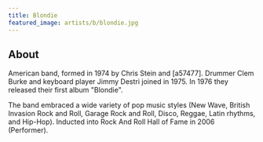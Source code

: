 ```yaml
---
title: Blondie
featured_image: artists/b/blondie.jpg
---
```

## About

American band, formed in 1974 by Chris Stein and [a57477]. Drummer Clem Burke and keyboard player Jimmy Destri joined in 1975. In 1976 they released their first album "Blondie".

The band embraced a wide variety of pop music styles (New Wave, British Invasion Rock and Roll, Garage Rock and Roll, Disco, Reggae, Latin rhythms, and Hip-Hop). Inducted into Rock And Roll Hall of Fame in 2006 (Performer).
